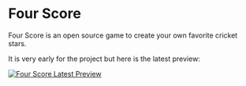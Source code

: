 # Four Score

Four Score is an open source game to create your own favorite cricket stars.

It is very early for the project but here is the latest preview:

[![Four Score Latest Preview](http://img.youtube.com/vi/bzvof9e_bb8&ab/0.jpg)](http://www.youtube.com/watch?v=bzvof9e_bb8&ab)